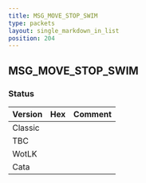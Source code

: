 ```yaml
---
title: MSG_MOVE_STOP_SWIM
type: packets
layout: single_markdown_in_list
position: 204
---
```


## MSG_MOVE_STOP_SWIM

### Status

Version | Hex | Comment
---------- | ---------- | ---------- 
Classic |  |  
TBC |  |  
WotLK |  |  
Cata |  |  
